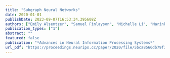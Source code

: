 ```yaml
---
title: "Subgraph Neural Networks"
date: 2020-01-01
publishDate: 2023-09-07T16:53:34.395608Z
authors: ["Emily Alsentzer", "Samuel Finlayson", "Michelle Li", "Marinka Zitnik"]
publication_types: ["1"]
abstract: ""
featured: false
publication: "*Advances in Neural Information Processing Systems*"
url_pdf: "https://proceedings.neurips.cc/paper/2020/file/5bca8566db79f3788be9efd96c9ed70d-Paper.pdf"
---
```


